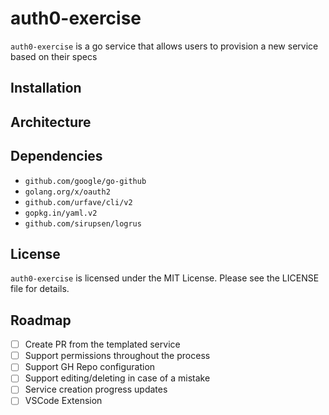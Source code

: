 # auth0-exercise
`auth0-exercise` is a go service that allows users to provision a new service based on their specs

## Installation

## Architecture

## Dependencies

- `github.com/google/go-github`
- `golang.org/x/oauth2`
- `github.com/urfave/cli/v2`
- `gopkg.in/yaml.v2`
- `github.com/sirupsen/logrus`

## License
`auth0-exercise` is licensed under the MIT License. Please see the LICENSE file for details.

## Roadmap
- [ ] Create PR from the templated service
- [ ] Support permissions throughout the process
- [ ] Support GH Repo configuration
- [ ] Support editing/deleting in case of a mistake
- [ ] Service creation progress updates
- [ ] VSCode Extension